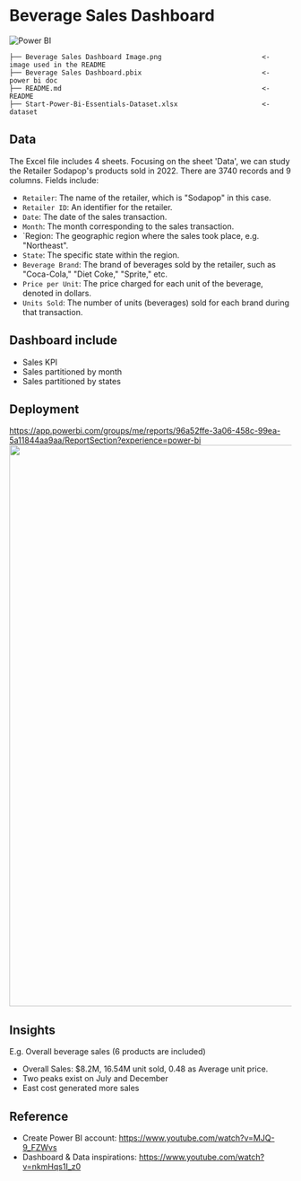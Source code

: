 # Beverage Sales Dashboard

![Power BI](https://img.shields.io/badge/%20Power%20BI-FFFFFF?style=for-the-badge&logo=Power%20BI&logoColor=F2C811)

```
├── Beverage Sales Dashboard Image.png                         <- image used in the README
├── Beverage Sales Dashboard.pbix                              <- power bi doc
├── README.md                                                  <- README
├── Start-Power-Bi-Essentials-Dataset.xlsx                     <- dataset  
```

## Data 
The Excel file includes 4 sheets. Focusing on the sheet 'Data', we can study the Retailer Sodapop's products sold in 2022. 
There are 3740 records and 9 columns. Fields include: 
- `Retailer`: The name of the retailer, which is "Sodapop" in this case.
- `Retailer ID`: An identifier for the retailer.
- `Date`: The date of the sales transaction.
- `Month`: The month corresponding to the sales transaction.
- `Region: The geographic region where the sales took place, e.g. "Northeast".
- `State`: The specific state within the region.
- `Beverage Brand`: The brand of beverages sold by the retailer, such as "Coca-Cola," "Diet Coke," "Sprite," etc.
- `Price per Unit`: The price charged for each unit of the beverage, denoted in dollars.
- `Units Sold`: The number of units (beverages) sold for each brand during that transaction.
  
## Dashboard include
* Sales KPI
* Sales partitioned by month
* Sales partitioned by states

## Deployment
https://app.powerbi.com/groups/me/reports/96a52ffe-3a06-458c-99ea-5a11844aa9aa/ReportSection?experience=power-bi
 <img src="" width="1000">

## Insights

E.g. Overall beverage sales (6 products are included)

- Overall Sales: $8.2M, 16.54M unit sold, 0.48 as Average unit price.
- Two peaks exist on July and December
- East cost generated more sales

## Reference 
- Create Power BI account: https://www.youtube.com/watch?v=MJQ-9_FZWvs
- Dashboard & Data inspirations: https://www.youtube.com/watch?v=nkmHqs1I_z0
